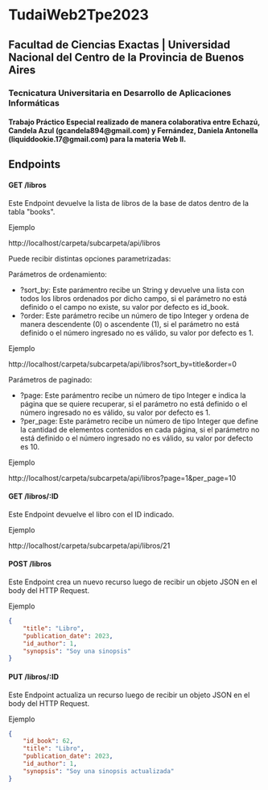 <h1>TudaiWeb2Tpe2023</h1>

<h2>Facultad de Ciencias Exactas | Universidad Nacional del Centro de la Provincia de Buenos Aires</h2>

<h3>Tecnicatura Universitaria en Desarrollo de Aplicaciones Informáticas</h3>

<h4>Trabajo Práctico Especial realizado de manera colaborativa entre Echazú, Candela Azul (gcandela894@gmail.com) y Fernández, Daniela Antonella (liquiddookie.17@gmail.com) para la materia Web II.</h4>

<h2>Endpoints</h4>

<h4>GET /libros</h4>
<p>Este Endpoint devuelve la lista de libros de la base de datos dentro de la tabla "books".</p>

<p>Ejemplo</p>
<a>http://localhost/carpeta/subcarpeta/api/libros</a>

<p>Puede recibir distintas opciones parametrizadas:</p>

<p>Parámetros de ordenamiento:</p>
<ul>
  <li>?sort_by: Este parámentro recibe un String y devuelve una lista con todos los libros ordenados por dicho campo, si el parámetro no está definido o el campo no existe, su valor por defecto es id_book.</li>
  <li>?order: Este parámetro recibe un número de tipo Integer y ordena de manera descendente (0) o ascendente (1), si el parámetro no está definido o el número ingresado no es válido, su valor por defecto es 1.</li>
</ul>

<p>Ejemplo</p>
<a>http://localhost/carpeta/subcarpeta/api/libros?sort_by=title&order=0</a>

<p>Parámetros de paginado:</p>
<ul>
  <li>?page: Este parámentro recibe un número de tipo Integer e indica la página que se quiere recuperar, si el parámetro no está definido o el número ingresado no es válido, su valor por defecto es 1.</li>
  <li>?per_page: Este parámetro recibe un número de tipo Integer que define la cantidad de elementos contenidos en cada página, si el parámetro no está definido o el número ingresado no es válido, su valor por defecto es 10.
</ul>

<p>Ejemplo</p>
<a>http://localhost/carpeta/subcarpeta/api/libros?page=1&per_page=10</a>

<h4>GET /libros/:ID</h4>
<p>Este Endpoint devuelve el libro con el ID indicado.</p>

<p>Ejemplo</p>
<a>http://localhost/carpeta/subcarpeta/api/libros/21</a>

<h4>POST /libros</h4>
<p>Este Endpoint crea un nuevo recurso luego de recibir un objeto JSON en el body del HTTP Request.</p>

<p>Ejemplo</p>

```json
{
    "title": "Libro",
    "publication_date": 2023,
    "id_author": 1,
    "synopsis": "Soy una sinopsis"
}
```

<h4>PUT /libros/:ID</h4>
<p>Este Endpoint actualiza un recurso luego de recibir un objeto JSON en el body del HTTP Request.</p>

<p>Ejemplo</p>

```json
{
    "id_book": 62,
    "title": "Libro",
    "publication_date": 2023,
    "id_author": 1,
    "synopsis": "Soy una sinopsis actualizada"
}
```
